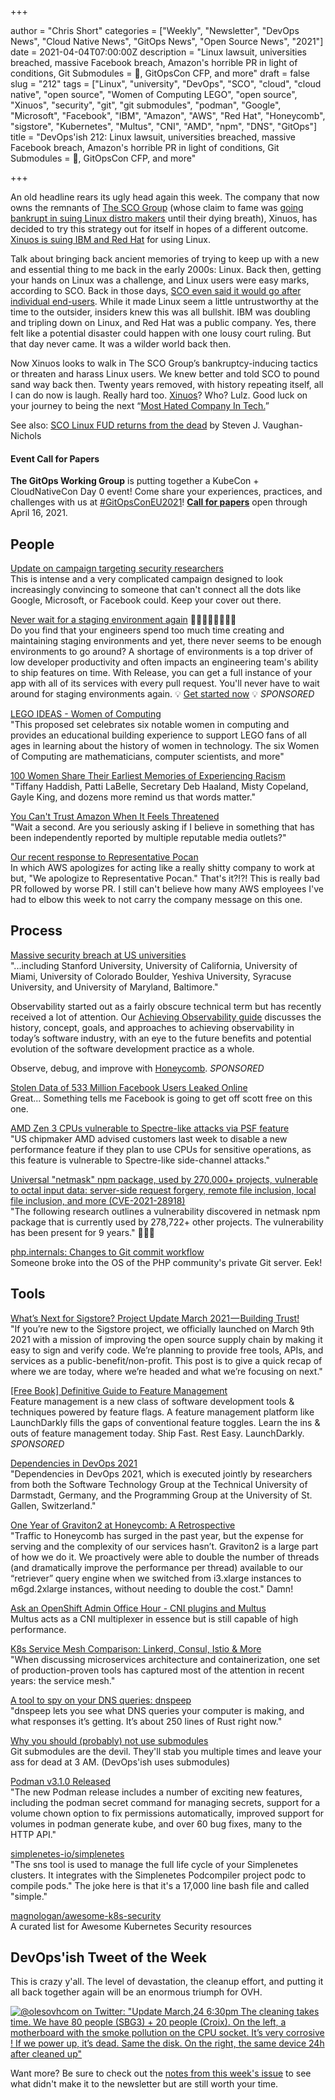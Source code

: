 +++

author = "Chris Short"
categories = ["Weekly", "Newsletter", "DevOps News", "Cloud Native News", "GitOps News", "Open Source News", "2021"]
date = 2021-04-04T07:00:00Z
description = "Linux lawsuit, universities breached, massive Facebook breach, Amazon's horrible PR in light of conditions, Git Submodules = 👿, GitOpsCon CFP, and more"
draft = false
slug = "212"
tags = ["Linux", "university", "DevOps", "SCO", "cloud", "cloud native", "open source", "Women of Computing LEGO", "open source", "Xinuos", "security", "git", "git submodules", "podman", "Google", "Microsoft", "Facebook", "IBM", "Amazon", "AWS", "Red Hat", "Honeycomb", "sigstore", "Kubernetes", "Multus", "CNI", "AMD", "npm", "DNS", "GitOps"]
title = "DevOps'ish 212: Linux lawsuit, universities breached, massive Facebook breach, Amazon's horrible PR in light of conditions, Git Submodules = 👿, GitOpsCon CFP, and more"

+++

An old headline rears its ugly head again this week. The company that now owns the remnants of [The SCO Group](https://en.wikipedia.org/wiki/SCO_Group?utm_source=newsletter&utm_medium=email&utm_campaign=devopsish) (whose claim to fame was [going bankrupt in suing Linux distro makers](https://en.wikipedia.org/wiki/Timeline_of_SCO%E2%80%93Linux_disputes?utm_source=newsletter&utm_medium=email&utm_campaign=devopsish) until their dying breath), Xinuos, has decided to try this strategy out for itself in hopes of a different outcome. [Xinuos is suing IBM and Red Hat](https://www.xinuos.com/xinuos-sues-ibm-and-red-hat/?utm_source=newsletter&utm_medium=email&utm_campaign=devopsish) for using Linux.

Talk about bringing back ancient memories of trying to keep up with a new and essential thing to me back in the early 2000s: Linux. Back then, getting your hands on Linux was a challenge, and Linux users were easy marks, according to SCO. Back in those days, [SCO even said it would go after individual end-users](https://www.infoworld.com/article/2666717/sco-to-sue-linux-user.html?utm_source=newsletter&utm_medium=email&utm_campaign=devopsish). While it made Linux seem a little untrustworthy at the time to the outsider, insiders knew this was all bullshit. IBM was doubling and tripling down on Linux, and Red Hat was a public company. Yes, there felt like a potential disaster could happen with one lousy court ruling. But that day never came. It was a wilder world back then.

Now Xinuos looks to walk in The SCO Group’s bankruptcy-inducing tactics or threaten and harass Linux users. We knew better and told SCO to pound sand way back then. Twenty years removed, with history repeating itself, all I can do now is laugh. Really hard too. [Xinuos](https://en.wikipedia.org/wiki/Xinuos?utm_source=newsletter&utm_medium=email&utm_campaign=devopsish)? Who? Lulz. Good luck on your journey to being the next “[Most Hated Company In Tech.](https://lwn.net/Articles/67886/?utm_source=newsletter&utm_medium=email&utm_campaign=devopsish)”

See also: [SCO Linux FUD returns from the dead](https://www.zdnet.com/article/sco-linux-fud-returns-from-the-dead/) by Steven J. Vaughan-Nichols

#### Event Call for Papers

**The GitOps Working Group** is putting together a KubeCon + CloudNativeCon Day 0 event! Come share your experiences, practices, and challenges with us at [#GitOpsConEU2021](https://twitter.com/search?q=%23GitOpsConEU2021&src=devopsish)! [**Call for papers**](https://docs.google.com/forms/d/e/1FAIpQLSeNahDbiEolx6WZmtxx4L65qmq7pZTX86nQAltq2uC12tCQYg/viewform) open through April 16, 2021.

## People

[Update on campaign targeting security researchers](https://blog.google/threat-analysis-group/update-campaign-targeting-security-researchers/)  
This is intense and a very complicated campaign designed to look increasingly convincing to someone that can't connect all the dots like Google, Microsoft, or Facebook could. Keep your cover out there.

[Never wait for a staging environment again](https://releaseapp.io/?utm_source=devopsish&utm_medium=email&utm_content=title&utm_campaign=20210228) 👩‍💻🧑‍💻👨‍💻👩‍💻  
Do you find that your engineers spend too much time creating and maintaining staging environments and yet, there never seems to be enough environments to go around? A shortage of environments is a top driver of low developer productivity and often impacts an engineering team's ability to ship features on time. With Release, you can get a full instance of your app with all of its services with every pull request. You'll never have to wait around for staging environments again. 💡 [Get started now](https://releaseapp.io/?utm_source=devopsish&utm_medium=email&utm_content=get-started&utm_campaign=20210228) 💡 *SPONSORED*

[LEGO IDEAS - Women of Computing](https://ideas.lego.com/projects/3bf5b46c-6c87-4a2d-a2e1-d31ed0e2739e)  
"This proposed set celebrates six notable women in computing and provides an educational building experience to support LEGO fans of all ages in learning about the history of women in technology. The six Women of Computing are mathematicians, computer scientists, and more"

[100 Women Share Their Earliest Memories of Experiencing Racism](https://www.oprahdaily.com/life/a35844692/100-women-of-color-first-encounter-with-racism/)  
"Tiffany Haddish, Patti LaBelle, Secretary Deb Haaland, Misty Copeland, Gayle King, and dozens more remind us that words matter."

[You Can't Trust Amazon When It Feels Threatened](https://www.lastweekinaws.com/blog/you-cant-trust-amazon-when-it-feels-threatened/)  
"Wait a second. Are you seriously asking if I believe in something that has been independently reported by multiple reputable media outlets?"

[Our recent response to Representative Pocan](https://www.aboutamazon.com/news/policy-news-views/our-recent-response-to-representative-pocan)  
In which AWS apologizes for acting like a really shitty company to work at but, "We apologize to Representative Pocan." That's it?!?! This is really bad PR followed by worse PR. I still can't believe how many AWS employees I've had to elbow this week to not carry the company message on this one.

## Process

[Massive security breach at US universities](https://dorper.me/articles/unileak.aspx)  
"...including Stanford University, University of California, University of Miami, University of Colorado Boulder, Yeshiva University, Syracuse University, and University of Maryland, Baltimore."

Observability started out as a fairly obscure technical term but has recently received a lot of attention. Our [Achieving Observability guide](https://www.honeycomb.io/guide-achieving-observability-devopsish/?&utm_source=devopsish&utm_medium=newsletter&utm_campaign=ad&utm_keyword=&utm_content=guide-achieving-observability-devopsish&utm_adgroup) discusses the history, concept, goals, and approaches to achieving observability in today’s software industry, with an eye to the future benefits and potential evolution of the software development practice as a whole.

Observe, debug, and improve with [Honeycomb](https://ui.honeycomb.io/signup/?&utm_source=devopsish&utm_medium=newsletter&utm_campaign=ad&utm_content=product-signup). *SPONSORED*

[Stolen Data of 533 Million Facebook Users Leaked Online](https://www.businessinsider.com/stolen-data-of-533-million-facebook-users-leaked-online-2021-4)  
Great... Something tells me Facebook is going to get off scott free on this one.

[AMD Zen 3 CPUs vulnerable to Spectre-like attacks via PSF feature](https://therecord.media/amd-zen-3-cpus-vulnerable-to-spectre-like-attacks-via-psf-feature/)  
"US chipmaker AMD advised customers last week to disable a new performance feature if they plan to use CPUs for sensitive operations, as this feature is vulnerable to Spectre-like side-channel attacks."

[Universal "netmask" npm package, used by 270,000+ projects, vulnerable to octal input data: server-side request forgery, remote file inclusion, local file inclusion, and more (CVE-2021-28918)](https://sick.codes/universal-netmask-npm-package-used-by-270000-projects-vulnerable-to-octal-input-data-server-side-request-forgery-remote-file-inclusion-local-file-inclusion-and-more-cve-2021-28918/)  
"The following research outlines a vulnerability discovered in netmask npm package that is currently used by 278,722+ other projects. The vulnerability has been present for 9 years." 🤯🤯🤯

[php.internals: Changes to Git commit workflow](https://news-web.php.net/php.internals/113838)  
Someone broke into the OS of the PHP community's private Git server. Eek!

## Tools

[What’s Next for Sigstore? Project Update March 2021 — Building Trust!](https://blog.sigstore.dev/whats-next-for-sigstore-1969e7321f75)  
"If you’re new to the Sigstore project, we officially launched on March 9th 2021 with a mission of improving the open source supply chain by making it easy to sign and verify code. We’re planning to provide free tools, APIs, and services as a public-benefit/non-profit. This post is to give a quick recap of where we are today, where we’re headed and what we’re focusing on next."

[[Free Book] Definitive Guide to Feature Management](https://launchdarkly.com/the-definitive-guide-to-feature-management/?utm_source=devopsish&utm_medium=news_pod&utm_campaign=21q1-newsletter)  
Feature management is a new class of software development tools & techniques powered by feature flags. A feature management platform like LaunchDarkly fills the gaps of conventional feature toggles. Learn the ins & outs of feature management today.
Ship Fast. Rest Easy. LaunchDarkly. *SPONSORED*

[Dependencies in DevOps 2021](https://docs.google.com/forms/d/e/1FAIpQLSfYtH3zKuSK1PzBixP8XX4oMdsfjtx3kC_uYieaAbP97RNKaw/viewform)  
"Dependencies in DevOps 2021, which is executed jointly by researchers from both the Software Technology Group at the Technical University of Darmstadt, Germany, and the Programming Group at the University of St. Gallen, Switzerland."

[One Year of Graviton2 at Honeycomb: A Retrospective](https://www.honeycomb.io/blog/graviton2-one-year-retrospective?utm_source=newsletter&utm_medium=email&utm_campaign=devopsish)  
"Traffic to Honeycomb has surged in the past year, but the expense for serving and the complexity of our services hasn’t. Graviton2 is a large part of how we do it. We proactively were able to double the number of threads (and dramatically improve the performance per thread) available to our “retriever” query engine when we switched from i3.xlarge instances to m6gd.2xlarge instances, without needing to double the cost." Damn!

[Ask an OpenShift Admin Office Hour - CNI plugins and Multus](https://www.openshift.com/blog/ask-an-openshift-admin-office-hour-cni-plugins-and-multus)  
Multus acts as a CNI multiplexer in essence but is still capable of high performance.

[K8s Service Mesh Comparison: Linkerd, Consul, Istio & More](https://www.toptal.com/kubernetes/service-mesh-comparison)  
"When discussing microservices architecture and containerization, one set of production-proven tools has captured most of the attention in recent years: the service mesh."

[A tool to spy on your DNS queries: dnspeep](https://jvns.ca/blog/2021/03/31/dnspeep-tool/)  
"dnspeep lets you see what DNS queries your computer is making, and what responses it’s getting. It’s about 250 lines of Rust right now."

[Why you should (probably) not use submodules](https://abildskov.io/2021/03/28/why-i-hate-submodules/)  
Git submodules are the devil. They'll stab you multiple times and leave your ass for dead at 3 AM. (DevOps'ish uses submodules)

[Podman v3.1.0 Released](https://podman.io/releases/2021/04/02/podman-release-v3.1.0.html)  
"The new Podman release includes a number of exciting new features, including the podman secret command for managing secrets, support for a volume chown option to fix permissions automatically, improved support for volumes in podman generate kube, and over 60 bug fixes, many to the HTTP API."

[simplenetes-io/simplenetes](https://github.com/simplenetes-io/simplenetes)  
"The sns tool is used to manage the full life cycle of your Simplenetes clusters. It integrates with the Simplenetes Podcompiler project podc to compile pods." The joke here is that it's a 17,000 line bash file and called "simple."​

[magnologan/awesome-k8s-security](https://github.com/magnologan/awesome-k8s-security)  
A curated list for Awesome Kubernetes Security resources

## DevOps'ish Tweet of the Week

This is crazy y'all. The level of devastation, the cleanup effort, and putting it all back together again will be an enormous triumph for OVH.

[![@olesovhcom on Twitter: "Update March,24 6:30pm The cleaning takes time. We have 80 people (SBG3) + 20 people (Croix). On the left, a motherboard with the smoke pollution on the CPU socket. It’s very corrosive ! If we power up, it’s dead. Same the disk. On the right, the same device 24h after cleaned up"](https://shortcdn.com/file/devopsish/212-devopsish-tweet-of-the-week.png)](https://twitter.com/olesovhcom/status/1374775109148368901)

Want more? Be sure to check out the [notes from this week's issue](https://devopsish.com/212/notes/) to see what didn't make it to the newsletter but are still worth your time.
